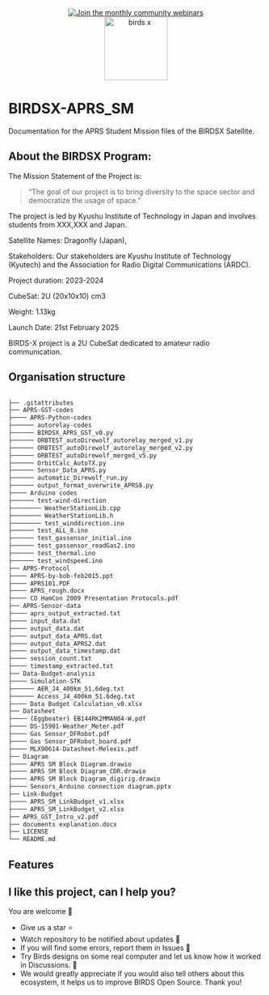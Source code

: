 
<div align="center">
  <a href="https://lean-sat.org/opensource/">
  <img alt="Join the monthly community webinars" src="https://img.shields.io/badge/join_our-monthly_webinars-orange" />
  </a>
</div> 

<div align="center">
  <img width="125" alt="birds x" src="https://github.com/user-attachments/assets/8aa7c5b7-313c-48e7-952b-81ce0ce1a703">
</div>

# BIRDSX-APRS_SM
 Documentation for the APRS Student Mission files of the BIRDSX Satellite.


## About the BIRDSX Program:

The Mission Statement of the Project is:

> “The goal of our project is to bring diversity to the space sector and democratize the usage of space.”

The project is led by Kyushu Institute of Technology in Japan and involves students from XXX,XXX and Japan.

Satellite Names: Dragonfly (Japan), 

Stakeholders:  Our stakeholders are Kyushu Institute of Technology (Kyutech) and the Association for Radio Digital Communications (ARDC).

Project duration: 2023-2024

CubeSat: 2U (20x10x10) cm3

Weight: 1.13kg

Launch Date: 21st February 2025

BIRDS-X project is a 2U CubeSat dedicated to amateur radio communication.

## Organisation structure

```bash

├── .gitattributes
├── APRS-GST-codes
├──── APRS-Python-codes
├────── autorelay-codes
├────── BIRDSX_APRS_GST_v0.py
├────── ORBTEST_autoDirewolf_autorelay_merged_v1.py
├────── ORBTEST_autoDirewolf_autorelay_merged_v2.py
├────── ORBTEST_autoDirewolf_merged_v5.py
├────── OrbitCalc_AutoTX.py
├────── Sensor_Data_APRS.py
├────── automatic_Direwolf_run.py
├────── output_format_overwrite_APRS8.py
├──── Arduino codes
├────── test-wind-direction
├──────── WeatherStationLib.cpp
├──────── WeatherStationLib.h
├──────── test_winddirection.ino
├────── test_ALL_8.ino
├────── test_gassensor_initial.ino
├────── test_gassensor_readGas2.ino
├────── test_thermal.ino
├────── test_windspeed.ino
├── APRS-Protocol
├──── APRS-by-bob-feb2015.ppt
├──── APRS101.PDF
├──── APRS_rough.docx
├──── CO HamCon 2009 Presentation Protocols.pdf
├── APRS-Sensor-data
├──── aprs_output_extracted.txt
├──── input_data.dat
├──── output_data.dat
├──── output_data_APRS.dat
├──── output_data_APRS2.dat
├──── output_data_timestamp.dat
├──── session_count.txt
├──── timestamp_extracted.txt
├── Data-Budget-analysis
├──── Simulation-STK
├────── AER_J4_400km_51.6deg.txt
├────── Access_J4_400km_51.6deg.txt
├──── Data Budget Calculation_v0.xlsx
├── Datasheet
├──── (Eggbeater) EB144RK2MMAN04-W.pdf
├──── DS-15901-Weather_Meter.pdf
├──── Gas Sensor_DFRobot.pdf
├──── Gas Sensor_DFRobot_board.pdf
├──── MLX90614-Datasheet-Melexis.pdf
├── Diagram
├──── APRS SM Block Diagram.drawio
├──── APRS SM Block Diagram_CDR.drawio
├──── APRS SM Block Diagram_digirig.drawio
├──── Sensors_Arduino connection diagram.pptx
├── Link-Budget
├──── APRS_SM_LinkBudget_v1.xlsx
├──── APRS_SM_LinkBudget_v2.xlsx
├── APRS_GST_Intro_v2.pdf
├── documents explanation.docx
├── LICENSE
└── README.md

```

## Features


## I like this project, can I help you?
You are welcome 🙂

* Give us a star ⭐
* Watch repository to be notified about updates 👀
* If you will find some errors, report them in Issues 🐞
* Try Birds designs on some real computer and let us know how it worked in Discussions. 💬
* We would greatly appreciate if you would also tell others about this ecosystem, it helps us to improve BIRDS Open Source. Thank you!
